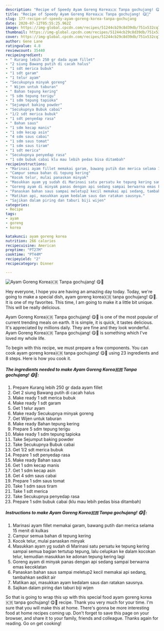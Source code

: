 ```yaml
---
description: "Recipe of Speedy Ayam Goreng Korea🇰🇷 Tanpa gochujang! 😋🤤"
title: "Recipe of Speedy Ayam Goreng Korea🇰🇷 Tanpa gochujang! 😋🤤"
slug: 177-recipe-of-speedy-ayam-goreng-korea-tanpa-gochujang
date: 2020-07-12T05:55:25.962Z
image: https://img-global.cpcdn.com/recipes/51244cb29c8d39db/751x532cq70/ayam-goreng-korea🇰🇷-tanpa-gochujang-😋🤤-foto-resep-utama.jpg
thumbnail: https://img-global.cpcdn.com/recipes/51244cb29c8d39db/751x532cq70/ayam-goreng-korea🇰🇷-tanpa-gochujang-😋🤤-foto-resep-utama.jpg
cover: https://img-global.cpcdn.com/recipes/51244cb29c8d39db/751x532cq70/ayam-goreng-korea🇰🇷-tanpa-gochujang-😋🤤-foto-resep-utama.jpg
author: Gene Lane
ratingvalue: 4.8
reviewcount: 35440
recipeingredient:
- " Kurang lebih 250 gr dada ayam fillet"
- "2 siung Bawang putih di cacah halus"
- "1 sdt merica bubuk"
- "1 sdt garam"
- "1 telur ayam"
- "Secukupnya minyak goreng"
- " Wijen untuk taburan"
- " Bahan tepung kering"
- "5 sdm tepung terigu"
- "1 sdm tepung tapioka"
- "Sejumput baking powder"
- "Secukupnya Bubuk cabai"
- "1/2 sdt merica bubuk"
- "1 sdt penyedap rasa"
- " Bahan saus"
- "1 sdm kecap manis"
- "1 sdm kecap asin"
- "4 sdm saus cabai"
- "1 sdm saus tomat"
- "1 sdm saus tiram"
- "1 sdt merica"
- "Secukupnya penyedap rasa"
- "1 sdm bubuk cabai klu mau lebih pedas bisa ditambah"
recipeinstructions:
- "Marinasi ayam fillet memakai garam, bawang putih dan merica selama 15 menit di kulkas"
- "Campur semua bahan di tepung kering"
- "Kocok telur, mulai panaskan minyak"
- "Masukkan ayam yg sudah di Marinasi satu persatu ke tepung kering sampai semua bagian tertutup tepung, lalu celupkan ke dalam kocokan telur, kemudian masukkan ke adonan tepung kering lagi"
- "Goreng ayam di minyak panas dengan api sedang sampai berwarna emas kecoklatan"
- "Panaskan bahan saus sampai meletup2 kecil memakai api sedang, tambahkan sedikit air"
- "Matikan api, masukkan ayam kedalam saus dan ratakan sausnya."
- "Sajikan dalam piring dan taburi biji wijen"
categories:
- Recipe
tags:
- ayam
- goreng
- korea

katakunci: ayam goreng korea 
nutrition: 266 calories
recipecuisine: American
preptime: "PT27M"
cooktime: "PT44M"
recipeyield: "2"
recipecategory: Dinner

---
```



![Ayam Goreng Korea🇰🇷 Tanpa gochujang! 😋🤤](https://img-global.cpcdn.com/recipes/51244cb29c8d39db/751x532cq70/ayam-goreng-korea🇰🇷-tanpa-gochujang-😋🤤-foto-resep-utama.jpg)

Hey everyone, I hope you are having an amazing day today. Today, we're going to make a special dish, ayam goreng korea🇰🇷 tanpa gochujang! 😋🤤. It is one of my favorites. This time, I am going to make it a little bit unique. This will be really delicious.

Ayam Goreng Korea🇰🇷 Tanpa gochujang! 😋🤤 is one of the most popular of current trending meals on earth. It is simple, it is quick, it tastes delicious. It's appreciated by millions daily. They are fine and they look wonderful. Ayam Goreng Korea🇰🇷 Tanpa gochujang! 😋🤤 is something which I've loved my whole life.




To begin with this recipe, we must prepare a few components. You can cook ayam goreng korea🇰🇷 tanpa gochujang! 😋🤤 using 23 ingredients and 8 steps. Here is how you cook it.

<!--inarticleads1-->

##### The ingredients needed to make Ayam Goreng Korea🇰🇷 Tanpa gochujang! 😋🤤:

1. Prepare  Kurang lebih 250 gr dada ayam fillet
1. Get 2 siung Bawang putih di cacah halus
1. Make ready 1 sdt merica bubuk
1. Make ready 1 sdt garam
1. Get 1 telur ayam
1. Make ready Secukupnya minyak goreng
1. Get  Wijen untuk taburan
1. Make ready  Bahan tepung kering
1. Prepare 5 sdm tepung terigu
1. Make ready 1 sdm tepung tapioka
1. Take Sejumput baking powder
1. Take Secukupnya Bubuk cabai
1. Get 1/2 sdt merica bubuk
1. Prepare 1 sdt penyedap rasa
1. Make ready  Bahan saus
1. Get 1 sdm kecap manis
1. Get 1 sdm kecap asin
1. Get 4 sdm saus cabai
1. Prepare 1 sdm saus tomat
1. Take 1 sdm saus tiram
1. Take 1 sdt merica
1. Take Secukupnya penyedap rasa
1. Prepare 1 sdm bubuk cabai (klu mau lebih pedas bisa ditambah)




<!--inarticleads2-->

##### Instructions to make Ayam Goreng Korea🇰🇷 Tanpa gochujang! 😋🤤:

1. Marinasi ayam fillet memakai garam, bawang putih dan merica selama 15 menit di kulkas
1. Campur semua bahan di tepung kering
1. Kocok telur, mulai panaskan minyak
1. Masukkan ayam yg sudah di Marinasi satu persatu ke tepung kering sampai semua bagian tertutup tepung, lalu celupkan ke dalam kocokan telur, kemudian masukkan ke adonan tepung kering lagi
1. Goreng ayam di minyak panas dengan api sedang sampai berwarna emas kecoklatan
1. Panaskan bahan saus sampai meletup2 kecil memakai api sedang, tambahkan sedikit air
1. Matikan api, masukkan ayam kedalam saus dan ratakan sausnya.
1. Sajikan dalam piring dan taburi biji wijen




So that is going to wrap this up with this special food ayam goreng korea🇰🇷 tanpa gochujang! 😋🤤 recipe. Thank you very much for your time. I'm sure that you will make this at home. There's gonna be more interesting food at home recipes coming up. Don't forget to save this page on your browser, and share it to your family, friends and colleague. Thanks again for reading. Go on get cooking!
